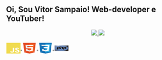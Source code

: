   ##  Oi, Sou Vitor Sampaio! Web-developer e YouTuber!

<div align="center">
  <a href="https://github.com/Sampai0z">
  <img height="48%" src="https://github-readme-stats.vercel.app/api?username=Sampai0z&show_icons=true&theme=dark&include_all_commits=true&count_private=true"/>
  <img height="48%" src="https://github-readme-stats.vercel.app/api/top-langs/?username=Sampai0z&layout=compact&langs_count=7&theme=dark"/>
</div>
  
 <div style="display: inline_block"><br>
  <img align="center" alt="Vitor-Js" height="30" width="40" src="https://raw.githubusercontent.com/devicons/devicon/master/icons/javascript/javascript-plain.svg">
  <img align="center" alt="Vitor-HTML" height="30" width="40" src="https://raw.githubusercontent.com/devicons/devicon/master/icons/html5/html5-original.svg">
  <img align="center" alt="Vitor-CSS" height="30" width="40" src="https://raw.githubusercontent.com/devicons/devicon/master/icons/css3/css3-original.svg">
  <img align="center" alt="Vitor-PHVitorP" height="30" width="40" src="https://raw.githubusercontent.com/devicons/devicon/master/icons/php/php-original.svg">
</div>
  
  ##
